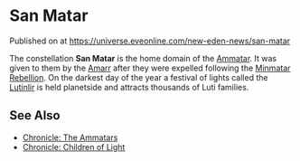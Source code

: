 # San Matar
Published on  at https://universe.eveonline.com/new-eden-news/san-matar

The constellation **San Matar** is the home
domain of the [Ammatar](2RCNqNOW8kV95yCFhjfhnz). It was given to them by the
[Amarr](6BPFRy27fN4LnYlIyzvEwo) after they were expelled following the
[Minmatar Rebellion](25a8Ts7aOIqgem8gcsm71N). On the darkest day
of the year a festival of lights called the
[Lutinlir](4QBHzmS7145cgUWIpghBqV) is held planetside and attracts thousands
of Luti families.

See Also
--------
- [Chronicle: The Ammatars](4uMjGNm1c0Q26Z46vUqdSr)
- [Chronicle: Children of Light](35kvl6c1Y0p18sDyON9W3r)
